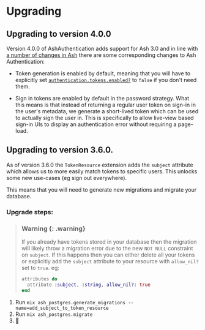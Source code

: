# Upgrading

## Upgrading to version 4.0.0

Version 4.0.0 of AshAuthentication adds support for Ash 3.0 and in line with [a number of changes in Ash](`e:ash:upgrading-to-3.0.html`) there are some corresponding changes to Ash Authentication:

- Token generation is enabled by default, meaning that you will have to explicitly set [`authentication.tokens.enabled?`](documentation/dsls/DSL:-AshAuthentication.md#authentication-tokens-enabled?) to `false` if you don't need them.

- Sign in tokens are enabled by default in the password strategy. What this means is that instead of returning a regular user token on sign-in in the user's metadata, we generate a short-lived token which can be used to actually sign the user in. This is specifically to allow live-view based sign-in UIs to display an authentication error without requiring a page-load.

## Upgrading to version 3.6.0.

As of version 3.6.0 the `TokenResource` extension adds the `subject` attribute
which allows us to more easily match tokens to specific users. This unlocks
some new use-cases (eg sign out everywhere).

This means that you will need to generate new migrations and migrate your
database.

### Upgrade steps:

> ### Warning {: .warning}
>
> If you already have tokens stored in your database then the migration will
> likely throw a migration error due to the new `NOT NULL` constraint on
> `subject`. If this happens then you can either delete all your tokens or
> explicitly add the `subject` attribute to your resource with `allow_nil?` set
> to `true`. eg:
>
> ```elixir
> attributes do
>   attribute :subject, :string, allow_nil?: true
> end
> ```

1. Run `mix ash_postgres.generate_migrations --name=add_subject_to_token_resource`
2. Run `mix ash_postgres.migrate`
3. 🎉
